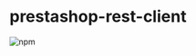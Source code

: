 # prestashop-rest-client

![npm](https://img.shields.io/npm/v/@alex.ciuperca/prestashop-rest-client)
